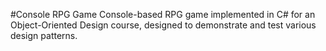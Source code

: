 #Console RPG Game
Console-based RPG game implemented in C# for an Object-Oriented Design course, designed to demonstrate and test various design patterns.